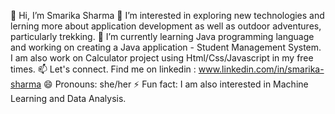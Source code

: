 👋 Hi, I’m Smarika Sharma
👀 I’m interested in exploring new technologies and lerning more about application development as well as outdoor adventures, particularly trekking.
🌱 I’m currently learning Java programming language and working on creating a Java application - Student Management System. I am also work on Calculator project using Html/Css/Javascript in my free times.
📫 Let's connect. Find me on linkedin : www.linkedin.com/in/smarika-sharma
😄 Pronouns: she/her
⚡ Fun fact: I am also interested in Machine Learning and Data Analysis.

